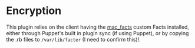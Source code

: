 # Encryption

This plugin relies on the client having the [mac_facts](https://github.com/grahamgilbert/grahamgilbert-mac_facts) custom Facts installed, either through Puppet's built in plugin sync (if using Puppet), or by copying the .rb files to ``/var/lib/facter`` (I need to confirm this)!.